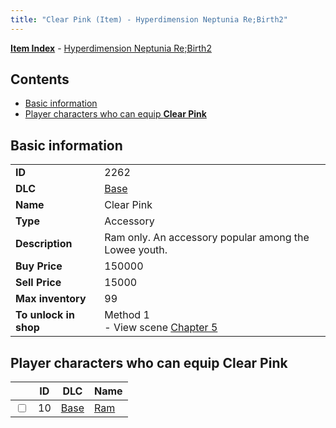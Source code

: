 ```yaml
---
title: "Clear Pink (Item) - Hyperdimension Neptunia Re;Birth2"
---
```


[**Item Index**](/neptunia/rb2/item/index.html) - [Hyperdimension Neptunia Re;Birth2](/neptunia/rb2)

## Contents

- [Basic information](#basic-information)
- [Player characters who can equip **Clear Pink**](#player-characters-who-can-equip-clear-pink)

## Basic information

|   |   |
| -- | -- |
| **ID** | 2262 |
| **DLC** | [Base](/neptunia/rb2/dlc/0-base.html) |
| **Name** | Clear Pink |
| **Type** | Accessory |
| **Description** | Ram only. An accessory popular among the Lowee youth. |
| **Buy Price** | 150000 |
| **Sell Price** | 15000 |
| **Max inventory** | 99 |
| **To unlock in shop** | Method 1<br />- View scene [Chapter 5](/neptunia/rb2/scene/0-351-chapter-5.html) |

## Player characters who can equip **Clear Pink**

|    | ID | DLC | Name |
| -- | -- | --- | ---- |
| <input type="checkbox" id="rb2-player-0-10" class="trackbox" /> | 10 | [Base](/neptunia/rb2/dlc/0-base.html) | [Ram](/neptunia/rb2/player/0-10-ram.html) |